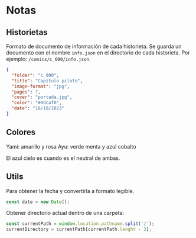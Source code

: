 # Notas

## Historietas

Formato de documento de información de cada historieta. Se guarda un documento con el nombre `info.json` en el directorio de cada historieta. Por ejemplo: `/comics/c_000/info.json`.

``` JSON
{
  "folder": "c_000",
  "title": "Capítulo piloto",
  "image-format": "jpg",
  "pages": 7,
  "cover": "portada.jpg",
  "color": "#0dcaf0",
  "date": "16/10/2023"
}
```

## Colores

Yami: amarillo y rosa
Ayu: verde menta y azul cobalto

El azul cielo es cuando es el neutral de ambas.

## Utils

Para obtener la fecha y convertirla a formato legible.

```JavaScript
const date = new Date();
```

Obtener directorio actual dentro de una carpeta:

```JavaScript
const currentPath = window.location.pathname.split('/');
currentDirectory = currentPath[currentPath.lenght - 2]; 
```
